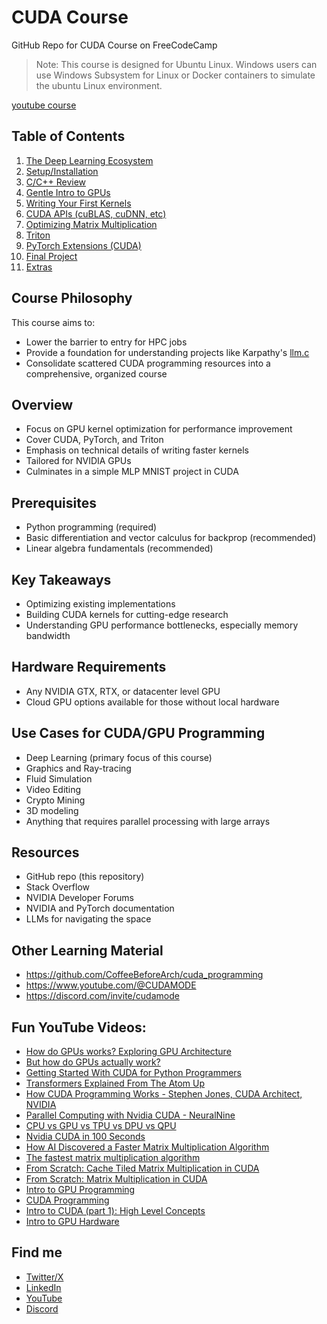 # CUDA Course

GitHub Repo for CUDA Course on FreeCodeCamp
> Note: This course is designed for Ubuntu Linux. Windows users can use Windows Subsystem for Linux or Docker containers to simulate the ubuntu Linux environment.

[youtube course](https://www.youtube.com/watch?v=86FAWCzIe_4)

## Table of Contents

1. [The Deep Learning Ecosystem](01_Deep_Learning_Ecosystem/README.md)
2. [Setup/Installation](02_Setup/README.md)
3. [C/C++ Review](03_C_and_C++_Review/README.md)
4. [Gentle Intro to GPUs](04_Gentle_Intro_to_GPUs/README.md)
5. [Writing Your First Kernels](05_Writing_your_First_Kernels/README.md)
6. [CUDA APIs (cuBLAS, cuDNN, etc)](06_CUDA_APIs/README.md)
7. [Optimizing Matrix Multiplication](07_Faster_Matmul/README.md)
8. [Triton](08_Triton/README.md)
9. [PyTorch Extensions (CUDA)](08_PyTorch_Extensions/README.md)
10. [Final Project](09_Final_Project/README.md)
11. [Extras](10_Extras/README.md)

## Course Philosophy

This course aims to:

- Lower the barrier to entry for HPC jobs
- Provide a foundation for understanding projects like Karpathy's [llm.c](https://github.com/karpathy/llm.c)
- Consolidate scattered CUDA programming resources into a comprehensive, organized course

## Overview

- Focus on GPU kernel optimization for performance improvement
- Cover CUDA, PyTorch, and Triton
- Emphasis on technical details of writing faster kernels
- Tailored for NVIDIA GPUs
- Culminates in a simple MLP MNIST project in CUDA

## Prerequisites

- Python programming (required)
- Basic differentiation and vector calculus for backprop (recommended)
- Linear algebra fundamentals (recommended)

## Key Takeaways

- Optimizing existing implementations
- Building CUDA kernels for cutting-edge research
- Understanding GPU performance bottlenecks, especially memory bandwidth

## Hardware Requirements

- Any NVIDIA GTX, RTX, or datacenter level GPU
- Cloud GPU options available for those without local hardware

## Use Cases for CUDA/GPU Programming

- Deep Learning (primary focus of this course)
- Graphics and Ray-tracing
- Fluid Simulation
- Video Editing
- Crypto Mining
- 3D modeling
- Anything that requires parallel processing with large arrays

## Resources

- GitHub repo (this repository)
- Stack Overflow
- NVIDIA Developer Forums
- NVIDIA and PyTorch documentation
- LLMs for navigating the space

## Other Learning Material

- https://github.com/CoffeeBeforeArch/cuda_programming
- https://www.youtube.com/@CUDAMODE
- https://discord.com/invite/cudamode

## Fun YouTube Videos:
- [How do GPUs works? Exploring GPU Architecture](https://www.youtube.com/watch?v=h9Z4oGN89MU)
- [But how do GPUs actually work?](https://www.youtube.com/watch?v=58jtf24uijw&ab_channel=Graphicode)
- [Getting Started With CUDA for Python Programmers](https://www.youtube.com/watch?v=nOxKexn3iBo&ab_channel=JeremyHoward)
- [Transformers Explained From The Atom Up](https://www.youtube.com/watch?v=7lJZHbg0EQ4&ab_channel=JacobRintamaki)
- [How CUDA Programming Works - Stephen Jones, CUDA Architect, NVIDIA](https://www.youtube.com/watch?v=QQceTDjA4f4&ab_channel=ChristopherHollinworth)
- [Parallel Computing with Nvidia CUDA - NeuralNine](https://www.youtube.com/watch?v=zSCdTOKrnII&ab_channel=NeuralNine)
- [CPU vs GPU vs TPU vs DPU vs QPU](https://www.youtube.com/watch?v=r5NQecwZs1A&ab_channel=Fireship)
- [Nvidia CUDA in 100 Seconds](https://www.youtube.com/watch?v=pPStdjuYzSI&ab_channel=Fireship)
- [How AI Discovered a Faster Matrix Multiplication Algorithm](https://www.youtube.com/watch?v=fDAPJ7rvcUw&t=1s&ab_channel=QuantaMagazine)
- [The fastest matrix multiplication algorithm](https://www.youtube.com/watch?v=sZxjuT1kUd0&ab_channel=Dr.TreforBazett)
- [From Scratch: Cache Tiled Matrix Multiplication in CUDA](https://www.youtube.com/watch?v=ga2ML1uGr5o&ab_channel=CoffeeBeforeArch)
- [From Scratch: Matrix Multiplication in CUDA](https://www.youtube.com/watch?v=DpEgZe2bbU0&ab_channel=CoffeeBeforeArch)
- [Intro to GPU Programming](https://www.youtube.com/watch?v=G-EimI4q-TQ&ab_channel=TomNurkkala)
- [CUDA Programming](https://www.youtube.com/watch?v=xwbD6fL5qC8&ab_channel=TomNurkkala)
- [Intro to CUDA (part 1): High Level Concepts](https://www.youtube.com/watch?v=4APkMJdiudU&ab_channel=JoshHolloway)
- [Intro to GPU Hardware](https://www.youtube.com/watch?v=kUqkOAU84bA&ab_channel=TomNurkkala)

## Find me

- [Twitter/X](https://x.com/elliotarledge)
- [LinkedIn](https://www.linkedin.com/in/elliot-arledge-a392b7243/)
- [YouTube](https://www.youtube.com/channel/UCjlt_l6MIdxi4KoxuMjhYxg)
- [Discord](https://discord.gg/JTTcFe7Pw2)
